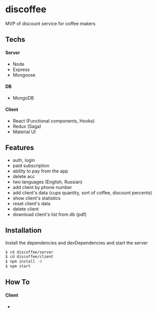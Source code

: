 # discoffee

MVP of discount service for coffee makers

## Techs

#### Server

- Node
- Express
- Mongoose

#### DB

- MongoDB

#### Client

- React (Functional components, Hooks)
- Redux (Saga)
- Material UI

## Features

- auth, login
- paid subscription
- ability to pay from the app
- delete acc
- two languages (English, Russian)
- add client by phone number
- add client's data (cups quantity, sort of coffee, discount percents)
- show client's statistics
- reset client's data
- delete client
- download client's list from db (pdf)

## Installation

Install the dependencies and devDependencies and start the server

```sh
$ cd discoffee/server
$ cd discoffee/client
$ npm install -d
$ npm start
```

## How To

#### Client
- 
